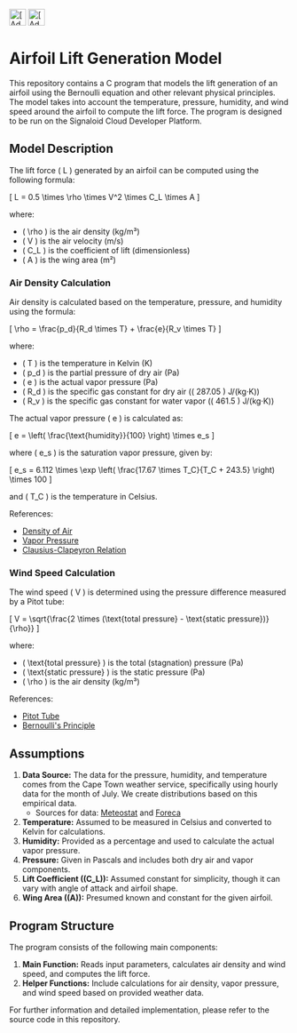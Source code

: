 [<img src="https://assets.signaloid.io/add-to-signaloid-cloud-logo-dark-v6.png#gh-dark-mode-only" alt="[Add to signaloid.io]" height="30">](https://signaloid.io/repositories?connect=https://github.com/Gerhard-Kirsten/signaloid#gh-dark-mode-only)
[<img src="https://assets.signaloid.io/add-to-signaloid-cloud-logo-light-v6.png#gh-light-mode-only" alt="[Add to signaloid.io]" height="30">](https://signaloid.io/repositories?connect=https://github.com/Gerhard-Kirsten/signaloid#gh-light-mode-only)

# Airfoil Lift Generation Model

This repository contains a C program that models the lift generation of an airfoil using the Bernoulli equation and other relevant physical principles. The model takes into account the temperature, pressure, humidity, and wind speed around the airfoil to compute the lift force. The program is designed to be run on the Signaloid Cloud Developer Platform.

## Model Description

The lift force \( L \) generated by an airfoil can be computed using the following formula:

\[ L = 0.5 \times \rho \times V^2 \times C_L \times A \]

where:
- \( \rho \) is the air density (kg/m³)
- \( V \) is the air velocity (m/s)
- \( C_L \) is the coefficient of lift (dimensionless)
- \( A \) is the wing area (m²)

### Air Density Calculation

Air density is calculated based on the temperature, pressure, and humidity using the formula:

\[ \rho = \frac{p_d}{R_d \times T} + \frac{e}{R_v \times T} \]

where:
- \( T \) is the temperature in Kelvin (K)
- \( p_d \) is the partial pressure of dry air (Pa)
- \( e \) is the actual vapor pressure (Pa)
- \( R_d \) is the specific gas constant for dry air (\( 287.05 \) J/(kg·K))
- \( R_v \) is the specific gas constant for water vapor (\( 461.5 \) J/(kg·K))

The actual vapor pressure \( e \) is calculated as:

\[ e = \left( \frac{\text{humidity}}{100} \right) \times e_s \]

where \( e_s \) is the saturation vapor pressure, given by:

\[ e_s = 6.112 \times \exp \left( \frac{17.67 \times T_C}{T_C + 243.5} \right) \times 100 \]

and \( T_C \) is the temperature in Celsius.

References:
- [Density of Air](https://en.wikipedia.org/wiki/Density_of_air)
- [Vapor Pressure](https://en.wikipedia.org/wiki/Vapour_pressure_of_water)
- [Clausius-Clapeyron Relation](https://en.wikipedia.org/wiki/Clausius%E2%80%93Clapeyron_relation)

### Wind Speed Calculation

The wind speed \( V \) is determined using the pressure difference measured by a Pitot tube:

\[ V = \sqrt{\frac{2 \times (\text{total pressure} - \text{static pressure})}{\rho}} \]

where:
- \( \text{total pressure} \) is the total (stagnation) pressure (Pa)
- \( \text{static pressure} \) is the static pressure (Pa)
- \( \rho \) is the air density (kg/m³)

References:
- [Pitot Tube](https://en.wikipedia.org/wiki/Pitot_tube)
- [Bernoulli's Principle](https://en.wikipedia.org/wiki/Bernoulli%27s_principle)

## Assumptions

1. **Data Source:** The data for the pressure, humidity, and temperature comes from the Cape Town weather service, specifically using hourly data for the month of July. We create distributions based on this empirical data.
   - Sources for data: [Meteostat](https://meteostat.net/en/station/68816) and [Foreca](https://www.foreca.com/South_Africa/Cape_Town/hourly)
2. **Temperature:** Assumed to be measured in Celsius and converted to Kelvin for calculations.
3. **Humidity:** Provided as a percentage and used to calculate the actual vapor pressure.
4. **Pressure:** Given in Pascals and includes both dry air and vapor components.
5. **Lift Coefficient (\(C_L\)):** Assumed constant for simplicity, though it can vary with angle of attack and airfoil shape.
6. **Wing Area (\(A\)):** Presumed known and constant for the given airfoil.

## Program Structure

The program consists of the following main components:
1. **Main Function:** Reads input parameters, calculates air density and wind speed, and computes the lift force.
2. **Helper Functions:** Include calculations for air density, vapor pressure, and wind speed based on provided weather data.

For further information and detailed implementation, please refer to the source code in this repository.
